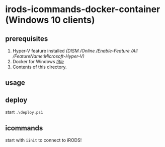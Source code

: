 # irods-icommands-docker-container (Windows 10 clients)

## prerequisites

1. Hyper-V feature installed
_(DISM /Online /Enable-Feature /All /FeatureName:Microsoft-Hyper-V)_
2. Docker for Windows
_[title](https://desktop.docker.com/win/stable/Docker%20Desktop%20Installer.exe)_
3. Contents of this directory.

## usage

## deploy

start `.\deploy.ps1`

## icommands

start with `iinit` to connect to iRODS!
